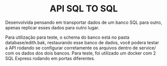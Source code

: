 <h1 align="center"> API SQL TO SQL </h1>
<p> Desenvolvida pensando em transportar dados de um banco SQL para outro, apenas replicar esses dados para outro lugar.</p>

<p> Para utilização para teste, o schema do banco está no pasta database/edith.bak, restaurando esse banco de dados, você podera testar a API rodando se configurar corretamente os arquivos dentro de service/ com os dados dos dois bancos. Para teste, foi utilizado um docker com 2 SQL Express rodando em portas diferentes.</p>
